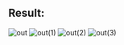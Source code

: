 ## Result:
![out](https://github.com/demurre/CS50/assets/117121382/aabceb2b-c9a1-42ea-bd68-936f805a0bcb)
![out(1)](https://github.com/demurre/CS50/assets/117121382/f5a08cb8-1280-4d26-b525-e25ef0cc3b9e)
![out(2)](https://github.com/demurre/CS50/assets/117121382/d6942b55-ea5e-47e5-9eb9-cb335aabd169)
![out(3)](https://github.com/demurre/CS50/assets/117121382/1c88eae7-0142-4398-a1f9-cafe46fa667e)
